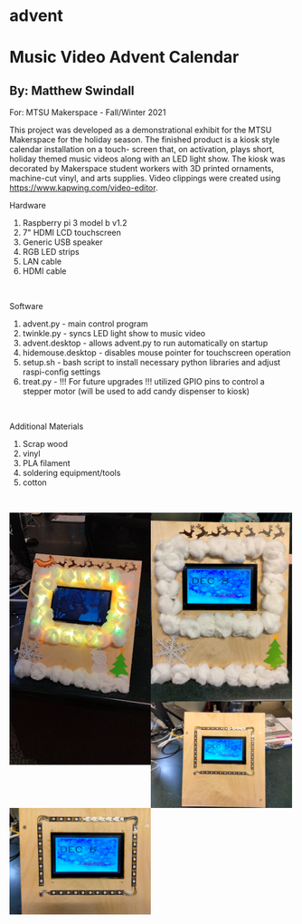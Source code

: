 # advent

<h1>Music Video Advent Calendar</h1>

<h2>By: Matthew Swindall</h2>

  For: MTSU Makerspace - Fall/Winter 2021
  
  This project was developed as a demonstrational exhibit for the MTSU Makerspace for the holiday season. The finished product is a kiosk style calendar installation on a touch-   screen that, on activation, plays short, holiday themed music videos along with an LED light show. The kiosk was decorated by Makerspace student workers with 3D printed         ornaments, machine-cut vinyl, and arts supplies. Video clippings were created using https://www.kapwing.com/video-editor.

Hardware

  <ol>
  <li>Raspberry pi 3 model b v1.2</li>
  <li>7" HDMI LCD touchscreen
  <li>Generic USB speaker</li>
  <li>RGB LED strips</li>
  <li>LAN cable</li>
  <li>HDMI cable</li>
  </ol>
  <br>
  
Software

  <ol>
  <li>advent.py - main control program</li>
  <li>twinkle.py - syncs LED light show to music video</li>
  <li>advent.desktop - allows advent.py to run automatically on startup</li>
  <li>hidemouse.desktop - disables mouse pointer for touchscreen operation</li>
  <li>setup.sh - bash script to install necessary python libraries and adjust raspi-config settings</li>
  <li>treat.py - !!! For future upgrades !!! utilized GPIO pins to control a stepper motor (will be used to add candy dispenser to kiosk)</li>
  </ol>
  <br>
    
Additional Materials
    
  <ol>
  <li>Scrap wood</li>
  <li>vinyl</li>
  <li>PLA filament</li>
  <li>soldering equipment/tools</li>
  <li>cotton</li>
  </ol>
  <br>
    
<a><img src="./Documentation/Advent.gif" align="left" height="445" width="250" ></a>
<a><img src="./Documentation/1.png" align="left" height="333" width="250" ></a>
<a><img src="./Documentation/2.png" align="left" height="188" width="250" ></a>
<a><img src="./Documentation/3.png" align="left" height="188" width="250" ></a>
